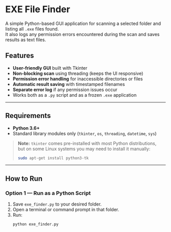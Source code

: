 # EXE File Finder

A simple Python-based GUI application for scanning a selected folder and listing all `.exe` files found.  
It also logs any permission errors encountered during the scan and saves results as text files.

## Features

- **User-friendly GUI** built with Tkinter
- **Non-blocking scan** using threading (keeps the UI responsive)
- **Permission error handling** for inaccessible directories or files
- **Automatic result saving** with timestamped filenames
- **Separate error log** if any permission issues occur
- Works both as a `.py` script and as a frozen `.exe` application

---

## Requirements

- **Python 3.6+**
- Standard library modules only (`tkinter`, `os`, `threading`, `datetime`, `sys`)

> **Note:** `tkinter` comes pre-installed with most Python distributions,  
> but on some Linux systems you may need to install it manually:
> ```bash
> sudo apt-get install python3-tk
> ```

---

## How to Run

### Option 1 — Run as a Python Script
1. Save `exe_finder.py` to your desired folder.
2. Open a terminal or command prompt in that folder.
3. Run:
   ```bash
   python exe_finder.py
